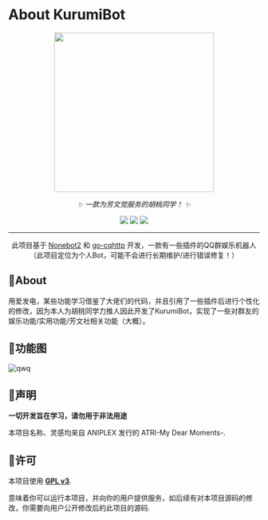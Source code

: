 # About KurumiBot

<!-- markdownlint-disable MD033 MD041 -->
<p align="center">
  <div align=center><img width="320" height="320" src="https://s2.loli.net/2023/01/16/7b4TJpn1tYP8sej.png"/></div>
</p>

<div align="center">

<i>✨ 一款为芳文党服务的胡桃同学！ ✨</i>

</div>

<div align=center>
  <img src="https://img.shields.io/badge/OneBot-11-black?style=for-the-badge"></img>
  <img src="https://img.shields.io/github/license/misaka10843/KurumiBot?style=for-the-badge"></img>
  <img src="https://img.shields.io/badge/python-3.8+-blue?style=for-the-badge"></img>
</div>

<hr>

<div align=center>

此项目基于 <a href="https://github.com/nonebot/nonebot2">Nonebot2</a> 和 <a href="https://github.com/Mrs4s/go-cqhttp">go-cqhttp</a> 开发，一款有一些插件的QQ群娱乐机器人
<br>
（此项目定位为个人Bot，可能不会进行长期维护/进行错误修复！）

</div>

## 💭About

用爱发电，某些功能学习借鉴了大佬们的代码，并且引用了一些插件后进行个性化的修改，因为本人为胡桃同学力推人因此开发了KurumiBot，实现了一些对群友的娱乐功能/实用功能/芳文社相关功能（大概）。

## 🔨功能图

![qwq](./Road.png)

## 📣声明

**一切开发旨在学习，请勿用于非法用途**

本项目名称、灵感均来自 ANIPLEX 发行的 ATRI-My Dear Moments-.

## 📄许可

本项目使用 [**GPL v3**](https://choosealicense.com/licenses/gpl-3.0/).

意味着你可以运行本项目，并向你的用户提供服务，如后续有对本项目源码的修改，你需要向用户公开修改后的此项目的源码.